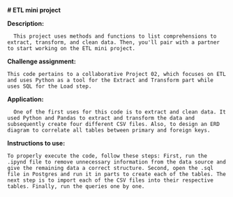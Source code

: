 **# ETL mini project**

  **Description:**
  
      This project uses methods and functions to list comprehensions to extract, transform, and clean data. Then, you'll pair with a partner to start working on the ETL mini project.
  
  **Challenge assignment:**
  
    This code pertains to a collaborative Project 02, which focuses on ETL and uses Python as a tool for the Extract and Transform part while uses SQL for the Load step.
    
  **Application:**
  
      One of the first uses for this code is to extract and clean data. It used Python and Pandas to extract and transform the data and subsequently create four different CSV files. Also, to design an ERD diagram to correlate all tables between primary and foreign keys.

  **Instructions to use:**
  
    To properly execute the code, follow these steps: First, run the .ipynd file to remove unnecessary information from the data source and give the remaining data a correct structure. Second, open the .sql file in Postgres and run it in parts to create each of the tables. The next step is to import each of the CSV files into their respective tables. Finally, run the queries one by one.
